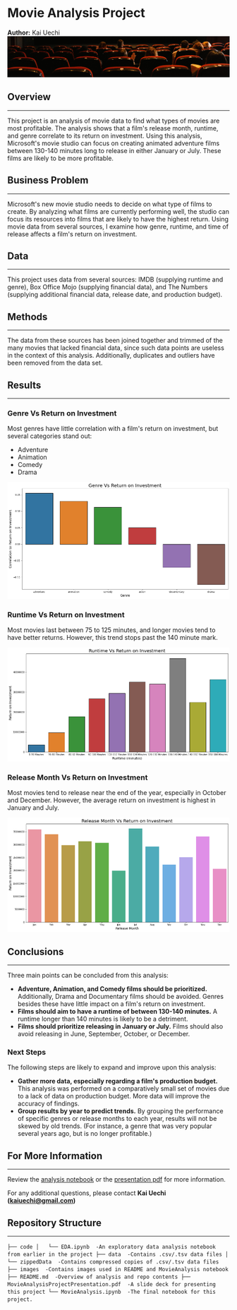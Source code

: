 # Movie Analysis Project
**Author:** Kai Uechi
![](images/image3.jpg)

## Overview
***
This project is an analysis of movie data to find what types of movies are most profitable. The analysis shows that a film's release month, runtime, and genre correlate to its return on investment. Using this analysis, Microsoft's movie studio can focus on creating animated adventure films between 130-140 minutes long to release in either January or July. These films are likely to be more profitable.


## Business Problem
***
Microsoft's new movie studio needs to decide on what type of films to create. By analyzing what films are currently performing well, the studio can focus its resources into films that are likely to have the highest return. Using movie data from several sources, I examine how genre, runtime, and time of release affects a film's return on investment.

## Data
***
This project uses data from several sources: IMDB (supplying runtime and genre), Box Office Mojo (supplying financial data), and The Numbers (supplying additional financial data, release date, and production budget).

## Methods
***
The data from these sources has been joined together and trimmed of the many movies that lacked financial data, since such data points are useless in the context of this analysis. Additionally, duplicates and outliers have been removed from the data set.

## Results
***
### Genre Vs Return on Investment

Most genres have little correlation with a film's return on investment, but several categories stand out:
* Adventure
* Animation
* Comedy
* Drama

![](images/genre_corr_bar.png)

### Runtime Vs Return on Investment

Most movies last between 75 to 125 minutes, and longer movies tend to have better returns.
However, this trend stops past the 140 minute mark.

![](images/runtime_roi.png)

### Release Month Vs Return on Investment

Most movies tend to release near the end of the year, especially in October and December.
However, the average return on investment is highest in January and July.

![](images/releasemonth_roi.png)

## Conclusions
***
Three main points can be concluded from this analysis:
* **Adventure, Animation, and Comedy films should be prioritized.** Additionally, Drama and Documentary films should be avoided. Genres besides these have little impact on a film's return on investment.
* **Films should aim to have a runtime of between 130-140 minutes.** A runtime longer than 140 minutes is likely to be a detriment.
* **Films should prioritize releasing in January or July.** Films should also avoid releasing in June, September, October, or December. 


### Next Steps

The following steps are likely to expand and improve upon this analysis:
* **Gather more data, especially regarding a film's production budget.** This analysis was performed on a comparatively small set of movies due to a lack of data on production budget. More data will improve the accuracy of findings.
* **Group results by year to predict trends.** By grouping the performance of specific genres or release months to each year, results will not be skewed by old trends. (For instance, a genre that was very popular several years ago, but is no longer profitable.)

## For More Information
***
Review the [analysis notebook](./MovieAnalysis.ipynb) or the [presentation pdf](./MovieAnalysisProjectPresentation.pdf) for more information.

For any additional questions, please contact **Kai Uechi (kaiuechi@gmail.com)**

## Repository Structure
***
`
├── code
│   └── EDA.ipynb  -An exploratory data analysis notebook from earlier in the project
├── data  -Contains .csv/.tsv data files
│   └── zippedData  -Contains compressed copies of .csv/.tsv data files
├── images  -Contains images used in README and MovieAnalysis notebook
├── README.md  -Overview of analysis and repo contents
├── MovieAnalysisProjectPresentation.pdf  -A slide deck for presenting this project
└── MovieAnalysis.ipynb  -The final notebook for this project.
`